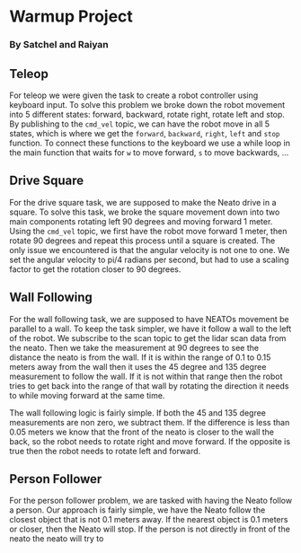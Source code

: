 # Warmup Project
### By Satchel and Raiyan

##  Teleop

For teleop we were given the task to create a robot controller using keyboard input. To solve this problem we broke down the robot movement into 5 different states: forward, backward, rotate right, rotate left and stop. By publishing to the `cmd_vel` topic, we can have the robot move in all 5 states, which is where we get the `forward`, `backward`, `right`, `left` and `stop` function. To connect these functions to the keyboard we use a while loop in the main function that waits for `w` to move forward, `s` to move backwards, ...

## Drive Square

For the drive square task, we are supposed to make the Neato drive in a square. To solve this task, we broke the square movement down into two main components rotating left 90 degrees and moving forward 1 meter. Using the `cmd_vel` topic, we first have the robot move forward 1 meter, then rotate 90 degrees and repeat this process until a square is created. The only issue we encountered is that the angular velocity is not one to one. We set the angular velocity to pi/4 radians per second, but had to use a scaling factor to get the rotation closer to 90 degrees. 

## Wall Following

For the wall following task, we are supposed to have NEATOs movement be parallel to a wall. To keep the task simpler, we have it follow a wall to the left of the robot. We subscribe to the scan topic to get the lidar scan data from the neato. Then we take the measurement at 90 degrees to see the distance the neato is from the wall. If it is within the range of 0.1 to 0.15 meters away from the wall then it uses the 45 degree and 135 degree measurement to follow the wall. If it is not within that range then the robot tries to get back into the range of that wall by rotating the direction it needs to while moving forward at the same time. 

The wall following logic is fairly simple. If both the 45 and 135 degree measurements are non zero, we subtract them. If the difference is less than 0.05 meters we know that the front of the neato is closer to the wall the back, so the robot needs to rotate right and move forward. If the opposite is true then the robot needs to rotate left and forward. 

## Person Follower 

For the person follower problem, we are tasked with having the Neato follow a person. Our approach is fairly simple, we have the Neato follow the closest object that is not 0.1 meters away. If the nearest object is 0.1 meters or closer, then the Neato will stop. If the person is not directly in front of the neato the neato will try to 